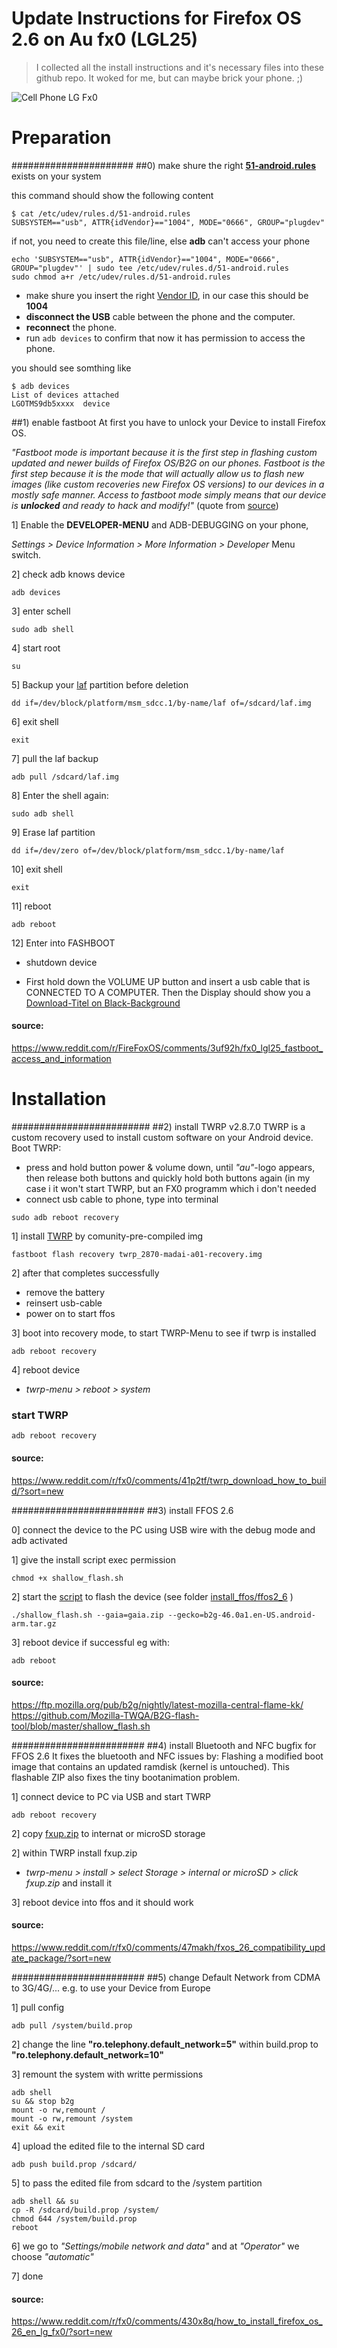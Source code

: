 # Update Instructions for Firefox OS 2.6 on Au fx0 (LGL25)

> I collected all the install instructions and it's necessary files into these github repo.
It woked for me, but can maybe brick your phone. ;)

![Cell Phone LG Fx0](https://github.com/stephanfriedrich/ffos_on_lgfx0/blob/master/lg_fx0.jpeg?raw=true)

# Preparation

######################
##0) make shure the right **[51-android.rules](https://github.com/M0Rf30/android-udev-rules/blob/master/51-android.rules)** exists on your system


this command should show the following content

```shell
$ cat /etc/udev/rules.d/51-android.rules 
SUBSYSTEM=="usb", ATTR{idVendor}=="1004", MODE="0666", GROUP="plugdev"
```
if not, you need to create this file/line, else **adb** can't access your phone

```shell
echo 'SUBSYSTEM=="usb", ATTR{idVendor}=="1004", MODE="0666", GROUP="plugdev"' | sudo tee /etc/udev/rules.d/51-android.rules
sudo chmod a+r /etc/udev/rules.d/51-android.rules
```

* make shure you insert the right [Vendor ID](https://developer.android.com/studio/run/device.html#VendorIds), in our case this should be **1004**
* **disconnect the USB** cable between the phone and the computer.
* **reconnect** the phone.
* run ```adb devices``` to confirm that now it has permission to access the phone.

you should see somthing like 

```shell
$ adb devices
List of devices attached 
LGOTMS9db5xxxx  device
```


##1) enable fastboot
At first you have to unlock your Device to install Firefox OS.

*"Fastboot mode is important because it is the first step in flashing custom updated and newer builds of Firefox OS/B2G on our phones. Fastboot is the first step because it is the mode that will actually allow us to flash new images (like custom recoveries new Firefox OS versions) to our devices in a mostly safe manner. Access to fastboot mode simply means that our device is __unlocked__ and ready to hack and modify!"* (quote from [source](https://www.reddit.com/r/FireFoxOS/comments/3uf92h/fx0_lgl25_fastboot_access_and_information))

1] Enable the **DEVELOPER-MENU** and ADB-DEBUGGING on your phone,  

*Settings > Device Information > More Information > Developer* Menu switch.

2] check adb knows device
```shell
adb devices
```

3] enter schell
```shell
sudo adb shell
```

4] start root
```shell
su
```

5] Backup your [laf](./install_fastboot/laf.img) partition before deletion
```shell
dd if=/dev/block/platform/msm_sdcc.1/by-name/laf of=/sdcard/laf.img
```

6] exit shell
```shell
exit
```

7] pull the laf backup
```shell
adb pull /sdcard/laf.img
```

8] Enter the shell again:
```shell
sudo adb shell
```

9] Erase laf partition
```shell
dd if=/dev/zero of=/dev/block/platform/msm_sdcc.1/by-name/laf
```

10] exit shell
```shell
exit
```

11] reboot
```shell
adb reboot
```


12] Enter into FASHBOOT

* shutdown device

* First hold down the VOLUME UP button and insert a usb cable that is CONNECTED TO A COMPUTER.
Then the Display should show you a [Download-Titel on Black-Background](./install_fastboot/fastboot_menu.jpg)


#### source:
https://www.reddit.com/r/FireFoxOS/comments/3uf92h/fx0_lgl25_fastboot_access_and_information

# Installation

#########################
##2) install TWRP v2.8.7.0
TWRP is a custom recovery used to install custom software on your Android device.
Boot TWRP:
- press and hold button power & volume down, until *"au"*-logo appears, then release both buttons and quickly hold both buttons again (in my case i it won't start TWRP, but an FX0 programm which i don't needed
- connect usb cable to phone, type into terminal
```shell
sudo adb reboot recovery
```


1] install [TWRP](./install_twrp/twrp_2870-madai-a01-recovery.img) by comunity-pre-compiled img
```shell
fastboot flash recovery twrp_2870-madai-a01-recovery.img
```

2] after that completes successfully 

* remove the battery
* reinsert usb-cable
* power on to start ffos

3] boot into recovery mode, to start TWRP-Menu to see if twrp is installed 
```shell
adb reboot recovery
```

4] reboot device
- *twrp-menu > reboot > system*

### start TWRP
```shell
adb reboot recovery
```

#### source:
https://www.reddit.com/r/fx0/comments/41p2tf/twrp_download_how_to_build/?sort=new


########################
##3) install FFOS 2.6

0] connect the device to the PC using USB wire with the debug mode and adb activated

1] give the install script exec permission
```shell
chmod +x shallow_flash.sh
```

2] start the [script](./install_ffos/ffos2_6/shallow_flash.sh) to flash the device (see folder [install_ffos/ffos2_6](./install_ffos/ffos2_6/) )
```shell
./shallow_flash.sh --gaia=gaia.zip --gecko=b2g-46.0a1.en-US.android-arm.tar.gz
```

3] reboot device if successful eg with:
```shell
adb reboot
```

#### source:
https://ftp.mozilla.org/pub/b2g/nightly/latest-mozilla-central-flame-kk/
https://github.com/Mozilla-TWQA/B2G-flash-tool/blob/master/shallow_flash.sh

########################
##4) install Bluetooth and NFC bugfix for FFOS 2.6
It fixes the bluetooth and NFC issues by:
Flashing a modified boot image that contains an updated ramdisk (kernel is untouched).
This flashable ZIP also fixes the tiny bootanimation problem.



1] connect device to PC via USB and start TWRP
```shell
adb reboot recovery
```

2] copy [fxup.zip](./install_bugfix/fxup.zip) to internat or microSD storage

2] within TWRP install fxup.zip
- *twrp-menu > install > select Storage > internal or microSD > click fxup.zip* and install it

3] reboot device into ffos and it should work

#### source:
https://www.reddit.com/r/fx0/comments/47makh/fxos_26_compatibility_update_package/?sort=new


########################
##5) change Default Network from CDMA to 3G/4G/...
e.g. to use your Device from Europe

1] pull config
```shell
adb pull /system/build.prop
```

2] change the line **"ro.telephony.default_network=5"** within build.prop to **"ro.telephony.default_network=10"**

3] remount the system with writte permissions
```
adb shell
su && stop b2g
mount -o rw,remount /
mount -o rw,remount /system
exit && exit
```

4] upload the edited file to the internal SD card
```shell
adb push build.prop /sdcard/
```

5] to pass the edited file from sdcard to the /system partition
```
adb shell && su
cp -R /sdcard/build.prop /system/
chmod 644 /system/build.prop
reboot
```

6] we go to *"Settings/mobile network and data"* and at *"Operator"* we choose *"automatic"*

7] done


#### source:
https://www.reddit.com/r/fx0/comments/430x8q/how_to_install_firefox_os_26_en_lg_fx0/?sort=new

